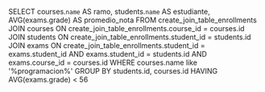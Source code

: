 SELECT
courses.`name` AS ramo,
students.`name` AS estudiante,
AVG(exams.grade) AS promedio_nota
FROM
create_join_table_enrollments
JOIN courses
ON create_join_table_enrollments.course_id = courses.id 
JOIN students
ON create_join_table_enrollments.student_id = students.id 
JOIN exams
ON create_join_table_enrollments.student_id = exams.student_id
AND exams.student_id = students.id
AND exams.course_id = courses.id
WHERE
courses.name like '%programacion%'
GROUP BY
students.id, courses.id
HAVING
AVG(exams.grade) < 56
